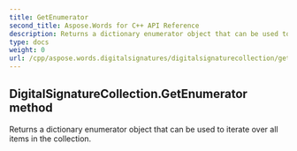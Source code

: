 ```yaml
---
title: GetEnumerator
second_title: Aspose.Words for C++ API Reference
description: Returns a dictionary enumerator object that can be used to iterate over all items in the collection. 
type: docs
weight: 0
url: /cpp/aspose.words.digitalsignatures/digitalsignaturecollection/getenumerator/
---
```

## DigitalSignatureCollection.GetEnumerator method


Returns a dictionary enumerator object that can be used to iterate over all items in the collection. 

